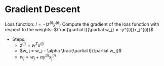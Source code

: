 # Gradient Descent

Loss function:
$l = -(z^{(i)}y^{(i)})$
Compute the gradient of the loss function with respect to the weights:
$\frac{\partial l}{\partial w_j} = -y^{(i)}x_j^{(i)}$
- Steps:
    - $z^{(i)} = w^Tx^{(i)}$
    - $w_j = w_j - \alpha \frac{\partial l}{\partial w_j}$
    - $w_j = w_j + \alpha y^{(i)}x_j^{(i)}$

